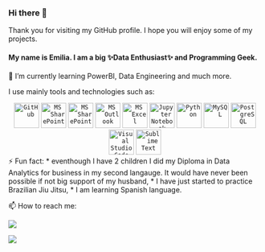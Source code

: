### Hi there 👋
Thank you for visiting my GitHub profile.
I hope you will enjoy some of my projects.

#### My name is Emilia. I am a big ✨Data Enthusiast✨ and Programming Geek. 

🌱 I’m currently learning PowerBI, Data Engineering and much more.

I use mainly tools and technologies such as:  
<div align="center">
  <code><img width="50" src="https://skillicons.dev/icons?i=github" alt="GitHub" title="GitHub"/></code>
  <code><img width="50" src="https://github.com/sempostma/office365-icons/blob/master/png/256/teams.png" alt="MS SharePoint" title="MS SharePoint"/></code>
  <code><img width="50" src="https://github.com/sempostma/office365-icons/blob/master/png/256/sharepoint.png" alt="MS SharePoint" title="MS SharePoint"/></code>
  <code><img width="50" src="https://github.com/sempostma/office365-icons/blob/master/png/256/outlook.png?raw=true" alt="MS Outlook" title="MS Outlook"/></code>
  <code><img width="50" src="https://github.com/sempostma/office365-icons/blob/master/png/256/excel.png?raw=true"  alt="MS Excel" title="MS Excel"/></code>
	<code><img width="50" src="https://user-images.githubusercontent.com/25181517/183914128-3fc88b4a-4ac1-40e6-9443-9a30182379b7.png" alt="Jupyter Notebook" title="Jupyter Notebook"/></code>
	<code><img width="50" src="https://user-images.githubusercontent.com/25181517/183423507-c056a6f9-1ba8-4312-a350-19bcbc5a8697.png" alt="Python" title="Python"/></code>
	<code><img width="50" src="https://user-images.githubusercontent.com/25181517/183896128-ec99105a-ec1a-4d85-b08b-1aa1620b2046.png" alt="MySQL" title="MySQL"/></code>
	<code><img width="50" src="https://user-images.githubusercontent.com/25181517/117208740-bfb78400-adf5-11eb-97bb-09072b6bedfc.png" alt="PostgreSQL" title="PostgreSQL"/></code>
	<code><img width="50" src="https://user-images.githubusercontent.com/25181517/192108891-d86b6220-e232-423a-bf5f-90903e6887c3.png" alt="Visual Studio Code" title="Visual Studio Code"/></code>
	<code><img width="50" src="https://user-images.githubusercontent.com/25181517/190887576-6653f877-8439-4521-82f3-403086ead892.png" alt="Sublime Text" title="Sublime Text"/></code>
</div>
⚡ Fun fact: 
* eventhough I have 2 children I did my Diploma in Data Analytics for business in my second langauge. It would have never been possible if not big support of my husband,
* I have just started to practice Brazilian Jiu Jitsu,
* I am learning Spanish language.

📫 How to reach me:

<p align="left">
  <a href="https://www.linkedin.com/in/emilia-galach-745027109/">
    <img src="https://img.shields.io/badge/LinkedIn-0077B5?style=for-the-badge&logo=linkedin&logoColor=white" />
  </a>
</p>

<p align="left">
 <a href = "https://www.kaggle.com/emiliagalach">
    <img src= "https://img.shields.io/badge/Kaggle-20BEFF?style=for-the-badge&logo=Kaggle&logoColor=white" />
  </a>
</p> 
 
<!--
**

- 🔭 I’m currently working on ...
- 🌱 I’m currently learning ...
- 👯 I’m looking to collaborate on ...
- 🤔 I’m looking for help with ...
- 💬 Ask me about ...
- 😄 Pronouns: ...

-->
